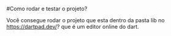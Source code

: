 #Como rodar e testar o projeto?

Você consegue rodar o projeto que esta dentro da pasta lib no https://dartpad.dev/? que é um editor online do dart.
